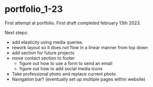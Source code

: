 # portfolio_1-23

First attempt at portfolio. First draft completed february 13th 2023.

Next steps: 
- add elasticity using media queries.
- rework layout so it does not flow in a linear manner from top down
- add section for future projects
- move contact section to footer
  - figure out how to use a form to send an email
  - figure out how to add social media icons
- Take professional photo and replace current photo
- Navigation bar? (eventually set up multiple pages within website)
